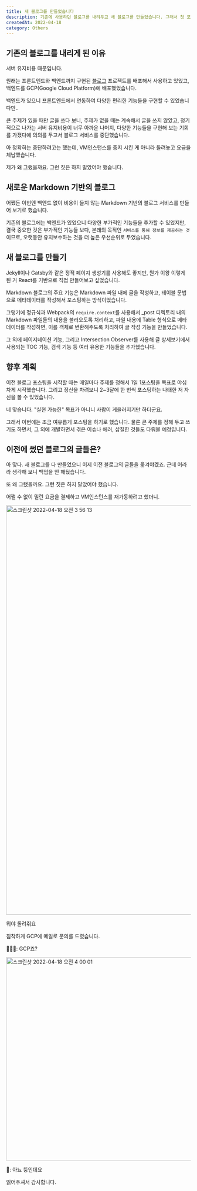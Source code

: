 ```yaml
---
title: 새 블로그를 만들었습니다
description: 기존에 사용하던 블로그를 내려두고 새 블로그를 만들었습니다. 그래서 첫 포스팅으로 블로그에 관한 이야기를 조금 해보려 합니다.
createdAt: 2022-04-18
category: Others
---
```


## 기존의 블로그를 내리게 된 이유

서버 유지비용 때문입니다.

원래는 프론트엔드와 백엔드까지 구현된 [블로그](https://github.com/limgyumin/blog) 프로젝트를 배포해서 사용하고 있었고, 백엔드를 GCP(Google Cloud Platform)에 배포했었습니다.

백엔드가 있으니 프론트엔드에서 연동하여 다양한 편리한 기능들을 구현할 수 있었습니다만..

큰 주제가 있을 때만 글을 쓰다 보니, 주제가 없을 때는 계속해서 글을 쓰지 않았고, 정기적으로 나가는 서버 유지비용이 너무 아까운 나머지, 다양한 기능들을 구현해 보는 기회를 가졌다에 의의를 두고서 블로그 서비스를 중단했습니다.

아 정확히는 중단하려고는 했는데, VM인스턴스를 중지 시킨 게 아니라 돌려놓고 요금을 체납했습니다.

제가 왜 그랬을까요. 그런 짓은 하지 말았어야 했습니다.

## 새로운 Markdown 기반의 블로그

어쨌든 이번엔 백엔드 없이 비용이 들지 않는 Markdown 기반의 블로그 서비스를 만들어 보기로 했습니다.

기존의 블로그에는 백엔드가 있었으니 다양한 부가적인 기능들을 추가할 수 있었지만, 결국 중요한 것은 부가적인 기능들 보다, 본래의 목적인 `서비스를 통해 정보를 제공하는 것`이므로, 오랫동안 유지보수하는 것을 더 높은 우선순위로 두었습니다.

## 새 블로그를 만들기

Jekyll이나 Gatsby와 같은 정적 페이지 생성기를 사용해도 좋지만, 뭔가 이왕 이렇게 된 거 React를 기반으로 직접 만들어보고 싶었습니다.

Markdown 블로그의 주요 기능은 Markdown 파일 내에 글을 작성하고, 테이블 문법으로 메타데이터를 작성해서 포스팅하는 방식이었습니다.

그렇기에 정규식과 Webpack의 `require.context`를 사용해서 _post 디렉토리 내의 Markdown 파일들의 내용을 불러오도록 처리하고, 파일 내용에 Table 형식으로 메타데이터를 작성하면, 이를 객체로 변환해주도록 처리하여 글 작성 기능을 만들었습니다.

그 외에 페이지네이션 기능, 그리고 Intersection Observer를 사용해 글 상세보기에서 사용되는 TOC 기능, 검색 기능 등 여러 유용한 기능들을 추가했습니다.

## 향후 계획

이전 블로그 포스팅을 시작할 때는 매일마다 주제를 정해서 1일 1포스팅을 목표로 야심차게 시작했습니다.
그리고 정신을 차려보니 2~3달에 한 번씩 포스팅하는 나태한 저 자신을 볼 수 있었습니다.

네 맞습니다. "실현 가능한" 목표가 아니니 사람이 게을러지기만 하더군요.

그래서 이번에는 조금 여유롭게 포스팅을 하기로 했습니다. 물론 큰 주제를 정해 두고 쓰기도 하면서, 그 외에 개발하면서 겪은 이슈나 에러, 삽질한 것들도 다뤄볼 예정입니다.

## 이전에 썼던 블로그의 글들은?

아 맞다. 새 블로그를 다 만들었으니 이제 이전 블로그의 글들을 옮겨야겠죠. 근데 어라라 생각해 보니 백업을 안 해뒀습니다.

또 왜 그랬을까요. 그런 짓은 하지 말았어야 했습니다.

어쩔 수 없이 밀린 요금을 결제하고 VM인스턴스를 재가동하려고 했더니.

<img width="1117" alt="스크린샷 2022-04-18 오전 3 56 13" src="https://user-images.githubusercontent.com/52942566/163728549-2ad60952-0ab2-41fa-ae81-f48133668c00.png">

뭐야 돌려줘요

침착하게 GCP에 메일로 문의를 드렸습니다.

💁🏻‍♂️: GCP죠?

<img width="555" alt="스크린샷 2022-04-18 오전 4 00 01" src="https://user-images.githubusercontent.com/52942566/163728655-3eee8123-718e-4c8d-ae6f-35778c351336.png">

👤: 아뇨 뚱인데요

읽어주셔서 감사합니다.

